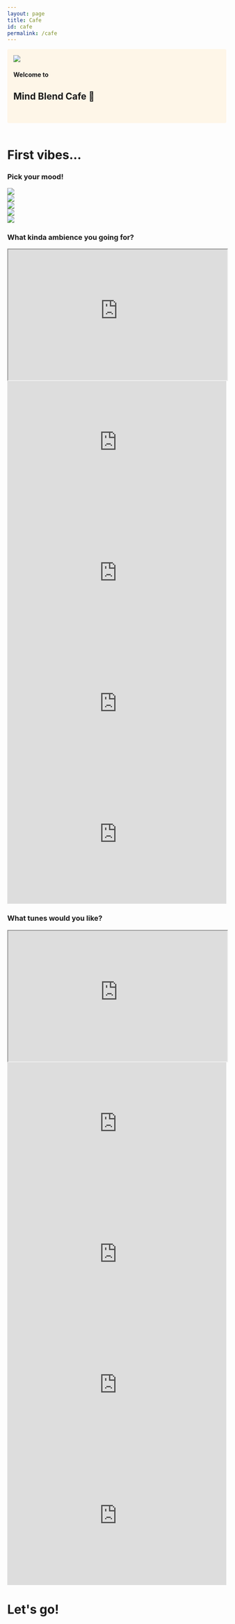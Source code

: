 ```yaml
---
layout: page
title: Cafe
id: cafe
permalink: /cafe
---
```

<script>
function moodImgSelect(img) {
  const moodImg = ["img1", "img2", "img3", "img4", "img5"];
  moodImg.forEach(resetMoodImg);
  var x = document.getElementById(img);
  x.style.border = "5px solid #555";
  var now_moodImg = document.getElementById(img).src;
  document.getElementById('now_moodImgID').src = now_moodImg;
}

function resetMoodImg(item) {
  img_reset = document.getElementById(item);
  img_reset.style.border = "none";
}



function ambSelect(amb,amb_frame) {
  const moodImg = ["amb1", "amb2", "amb3", "amb4", "amb5"];
  moodImg.forEach(resetAmb);
  var y = document.getElementById(amb);
  y.style.border = "5px solid #555";
  var now_amb = document.getElementById(amb_frame).src;
  document.getElementById('now_ambID').src = now_amb;
}

function resetAmb(item) {
  img_reset = document.getElementById(item);
  img_reset.style.border = "none";
}
</script>

<div style="padding: 1em; background:rgba(254,246,232,1); border-radius: 4px;">
  <div id="notes-entry-container-home">
    <div> 
      <img class="home-page-logo"  src="assets/img/MB_Cafe_LOGO_nobkgd.png">
    </div>
    <div>
      <h4>Welcome to</h4>
      <h2>Mind Blend Cafe 🌱</h2>
      <div class="line"></div><br>
    </div>
  </div>
</div>
<br>


<!-- 
<div>
    <h3>Today</h3>
    <h5 class= "padding-bb"> Vibes </h5>
    <img src="assets/img/today_june13.jpeg"><br>
    <p> <strong> Ambience: </strong> </p>
    <iframe width="100%" height="300" src="https://www.youtube-nocookie.com/embed/76KNAVn8Q_I" title="YouTube video player" frameborder="0" allow="accelerometer; autoplay; clipboard-write; encrypted-media; gyroscope; picture-in-picture; web-share" allowfullscreen></iframe>
    <p> <strong>Playlist: </strong></p>
    <small style="font-size: 12px"> **Log into Spotify in your web browser to hear the full playlist!** </small>
    <iframe style="border-radius:12px" src="https://open.spotify.com/embed/playlist/2e92nJZ9oYznMvGfjf5P84?utm_source=generator" width="100%" height="300" frameBorder="0" allowfullscreen="" allow="autoplay; clipboard-write; encrypted-media; fullscreen; picture-in-picture" loading="lazy"></iframe>
</div>

-->

# First vibes...

### Pick your mood!
<div class="row">
  <div class="col"><img id="img1" src="assets/img/mood/img1.jpeg" onclick="moodImgSelect('img1')"><br></div>
  <div class="col"><img id="img2" src="assets/img/mood/img2.jpeg" onclick="moodImgSelect('img2')"><br></div>
  <div class="col"><img id="img3" src="assets/img/mood/img3.jpeg" onclick="moodImgSelect('img3')"><br></div>
  <div class="col"><img id="img4" src="assets/img/mood/img4.jpeg" onclick="moodImgSelect('img4')"><br></div>
  <div class="col"><img id="img5" src="assets/img/mood/img5.jpeg" onclick="moodImgSelect('img5')"><br></div>
</div>

### What kinda ambience you going for?
<div class="row">
  <div class="col" id="amb1" onclick="ambSelect('amb1','amb1_frame')" ><iframe id="amb1_frame" width="100%" height="300" src="https://www.youtube-nocookie.com/embed/_LDOCk4ZIOY" title="YouTube video player" frameborder="1" allow="accelerometer; autoplay; clipboard-write; encrypted-media; gyroscope; picture-in-picture; web-share" allowfullscreen></iframe></div>
  <div class="col" id="amb2" onclick="ambSelect('amb2','amb2_frame')"><iframe id="amb2_frame" width="100%" height="300" src="https://www.youtube-nocookie.com/embed/76KNAVn8Q_I" title="YouTube video player" frameborder="0" allow="accelerometer; autoplay; clipboard-write; encrypted-media; gyroscope; picture-in-picture; web-share" allowfullscreen></iframe></div>
  <div class="col" id="amb3" onclick="ambSelect('amb3','amb3_frame')"><iframe id="amb3_frame" width="100%" height="300" src="https://www.youtube-nocookie.com/embed/N5xlhV3qi0c" title="YouTube video player" frameborder="0" allow="accelerometer; autoplay; clipboard-write; encrypted-media; gyroscope; picture-in-picture; web-share" allowfullscreen></iframe></div>
  <div class="col" id="amb4" onclick="ambSelect('amb4','amb4_frame')"><iframe id="amb4_frame" width="100%" height="300" src="https://www.youtube-nocookie.com/embed/vPL-TMVI6nc" title="YouTube video player" frameborder="0" allow="accelerometer; autoplay; clipboard-write; encrypted-media; gyroscope; picture-in-picture; web-share" allowfullscreen></iframe></div>
  <div class="col" id="amb5" onclick="ambSelect('amb5','amb5_frame')"><iframe id="amb5_frame" width="100%" height="300" src="https://www.youtube-nocookie.com/embed/g3ZG_JBhgD0" title="YouTube video player" frameborder="0" allow="accelerometer; autoplay; clipboard-write; encrypted-media; gyroscope; picture-in-picture; web-share" allowfullscreen></iframe></div>
</div>

### What tunes would you like?
<div class="row">
  <div class="col" id="amb1" onclick="ambSelect('amb1','amb1_frame')" ><iframe id="amb1_frame" width="100%" height="300" src="https://www.youtube-nocookie.com/embed/_LDOCk4ZIOY" title="YouTube video player" frameborder="1" allow="accelerometer; autoplay; clipboard-write; encrypted-media; gyroscope; picture-in-picture; web-share" allowfullscreen></iframe></div>
  <div class="col" id="amb2" onclick="ambSelect('amb2','amb2_frame')"><iframe id="amb2_frame" width="100%" height="300" src="https://www.youtube-nocookie.com/embed/76KNAVn8Q_I" title="YouTube video player" frameborder="0" allow="accelerometer; autoplay; clipboard-write; encrypted-media; gyroscope; picture-in-picture; web-share" allowfullscreen></iframe></div>
  <div class="col" id="amb3" onclick="ambSelect('amb3','amb3_frame')"><iframe id="amb3_frame" width="100%" height="300" src="https://www.youtube-nocookie.com/embed/N5xlhV3qi0c" title="YouTube video player" frameborder="0" allow="accelerometer; autoplay; clipboard-write; encrypted-media; gyroscope; picture-in-picture; web-share" allowfullscreen></iframe></div>
  <div class="col" id="amb4" onclick="ambSelect('amb4','amb4_frame')"><iframe id="amb4_frame" width="100%" height="300" src="https://www.youtube-nocookie.com/embed/vPL-TMVI6nc" title="YouTube video player" frameborder="0" allow="accelerometer; autoplay; clipboard-write; encrypted-media; gyroscope; picture-in-picture; web-share" allowfullscreen></iframe></div>
  <div class="col" id="amb5" onclick="ambSelect('amb5','amb5_frame')"><iframe id="amb5_frame" width="100%" height="300" src="https://www.youtube-nocookie.com/embed/g3ZG_JBhgD0" title="YouTube video player" frameborder="0" allow="accelerometer; autoplay; clipboard-write; encrypted-media; gyroscope; picture-in-picture; web-share" allowfullscreen></iframe></div>
</div>


# Let's go!
<div class="row">
  <div class="col"><img id="now_moodImgID" src=""></div>
  <div class="col"><iframe id="now_ambID" width="100%" height="300" src="" title="YouTube video player" frameborder="0" allow="accelerometer; autoplay; clipboard-write; encrypted-media; gyroscope; picture-in-picture; web-share" allowfullscreen></iframe></div>
  <div class="col"></div>
</div>


#### Awesome, let's go flow, connect, or wander 🌱

